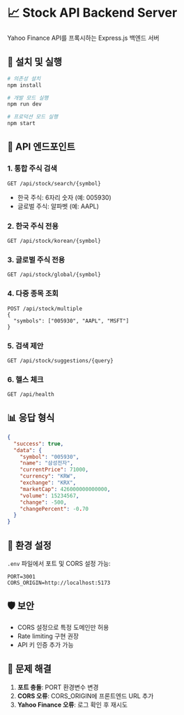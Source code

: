 # 📈 Stock API Backend Server

Yahoo Finance API를 프록시하는 Express.js 백엔드 서버

## 🚀 설치 및 실행

```bash
# 의존성 설치
npm install

# 개발 모드 실행
npm run dev

# 프로덕션 모드 실행
npm start
```

## 📡 API 엔드포인트

### 1. 통합 주식 검색
```
GET /api/stock/search/{symbol}
```
- 한국 주식: 6자리 숫자 (예: 005930)
- 글로벌 주식: 알파벳 (예: AAPL)

### 2. 한국 주식 전용
```
GET /api/stock/korean/{symbol}
```

### 3. 글로벌 주식 전용  
```
GET /api/stock/global/{symbol}
```

### 4. 다중 종목 조회
```
POST /api/stock/multiple
{
  "symbols": ["005930", "AAPL", "MSFT"]
}
```

### 5. 검색 제안
```
GET /api/stock/suggestions/{query}
```

### 6. 헬스 체크
```
GET /api/health
```

## 📊 응답 형식

```json
{
  "success": true,
  "data": {
    "symbol": "005930",
    "name": "삼성전자",
    "currentPrice": 71000,
    "currency": "KRW",
    "exchange": "KRX",
    "marketCap": 426000000000000,
    "volume": 15234567,
    "change": -500,
    "changePercent": -0.70
  }
}
```

## 🔧 환경 설정

`.env` 파일에서 포트 및 CORS 설정 가능:
```
PORT=3001
CORS_ORIGIN=http://localhost:5173
```

## 🛡️ 보안

- CORS 설정으로 특정 도메인만 허용
- Rate limiting 구현 권장
- API 키 인증 추가 가능

## 🐛 문제 해결

1. **포트 충돌**: PORT 환경변수 변경
2. **CORS 오류**: CORS_ORIGIN에 프론트엔드 URL 추가
3. **Yahoo Finance 오류**: 로그 확인 후 재시도